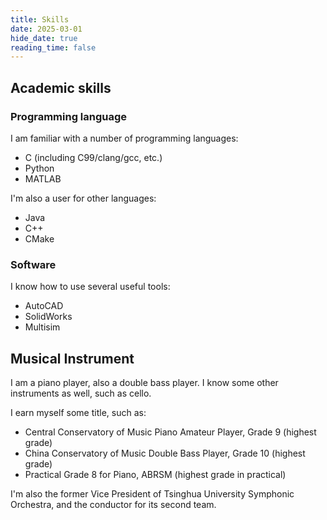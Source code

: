 ```yaml
---
title: Skills
date: 2025-03-01
hide_date: true
reading_time: false
---
```


## Academic skills
### Programming language
I am familiar with a number of programming languages:
- C (including C99/clang/gcc, etc.)
- Python
- MATLAB

I'm also a user for other languages:
- Java
- C++
- CMake

### Software
I know how to use several useful tools:
- AutoCAD
- SolidWorks
- Multisim

## Musical Instrument
I am a piano player, also a double bass player. I know some other instruments as well, such as cello.

I earn myself some title, such as:
- Central Conservatory of Music Piano Amateur Player, Grade 9 (highest grade)
- China Conservatory of Music Double Bass Player, Grade 10 (highest grade)
- Practical Grade 8 for Piano, ABRSM (highest grade in practical)

I'm also the former Vice President of Tsinghua University Symphonic Orchestra, and the conductor for its second team.